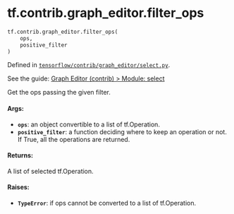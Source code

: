<div itemscope itemtype="http://developers.google.com/ReferenceObject">
<meta itemprop="name" content="tf.contrib.graph_editor.filter_ops" />
</div>

# tf.contrib.graph_editor.filter_ops

``` python
tf.contrib.graph_editor.filter_ops(
    ops,
    positive_filter
)
```



Defined in [`tensorflow/contrib/graph_editor/select.py`](https://www.tensorflow.org/code/tensorflow/contrib/graph_editor/select.py).

See the guide: [Graph Editor (contrib) > Module: select](../../../../../api_guides/python/contrib.graph_editor.md#Module_select)

Get the ops passing the given filter.

#### Args:

* <b>`ops`</b>: an object convertible to a list of tf.Operation.
* <b>`positive_filter`</b>: a function deciding where to keep an operation or not.
    If True, all the operations are returned.

#### Returns:

A list of selected tf.Operation.

#### Raises:

* <b>`TypeError`</b>: if ops cannot be converted to a list of tf.Operation.